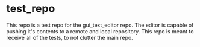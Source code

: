 # test_repo
This repo is a test repo for the gui_text_editor repo. The editor is capable of pushing it's contents to a remote and local repository. This repo is meant to receive all of the tests, to not clutter the main repo.
